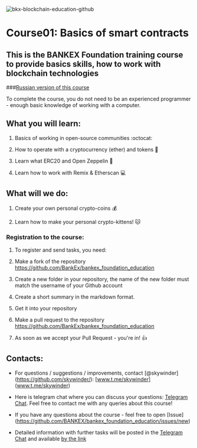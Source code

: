 ![bkx-blockchain-education-github](https://user-images.githubusercontent.com/3356474/34314177-29174edc-e782-11e7-8efd-1f26e35c3398.png)

# Course01: Basics of smart contracts


## This is the BANKEX Foundation training course to provide basics skills, how to work with blockchain technologies 

###[Russian version of this course](https://github.com/BANKEX/bankex_foundation_education/blob/master/README.md)




To complete the course, you do not need to be an experienced programmer - enough basic knowledge of working with a computer.

## What you will learn:

1. Basics of working in open-source communities :octocat:

1. How to operate with a cryptocurrency (ether) and tokens :money_with_wings:

1. Learn what ERC20 and Open Zeppelin :balloon:

1. Learn how to work with Remix & Etherscan :computer:

## What will we do:

1. Create your own personal crypto-coins :moneybag:

1. Learn how to make your personal crypto-kittens! :cat:

### Registration to the course:

1. To register and send tasks, you need:

1. Make a fork of the repository https://github.com/BankEx/bankex_foundation_education

1. Create a new folder in your repository, the name of the new folder must match the username of your Github account

1. Create a short summary in the markdown format.

1. Get it into your repository

1. Make a pull request to the repository https://github.com/BankEx/bankex_foundation_education

1. As soon as we accept your Pull Request - you're in! :+1:

## Contacts:

- For questions / suggestions / improvements, contact [@skywinder] (https://github.com/skywinder/):
[www.t.me/skywinder] (www.t.me/skywinder)

- Here is telegram chat where you can discuss your questions:
[Telegram Chat](https://t.me/joinchat/BQeMJ09hr3kRTiR8yTTuTA). Feel free to contact me with any queries about this course!

- If you have any questions about the course - feel free to open [Issue] (https://github.com/BANKEX/bankex_foundation_education/issues/new)


- Detailed information with further tasks will be posted in the [Telegram Chat](https://t.me/joinchat/BQeMJ09hr3kRTiR8yTTuTA) and available [by the link](https://docs.google.com/document/d/1gxaN8wzCra_V3aMdQTvXFv6UaMUXop42C_4C70hxQM4)

